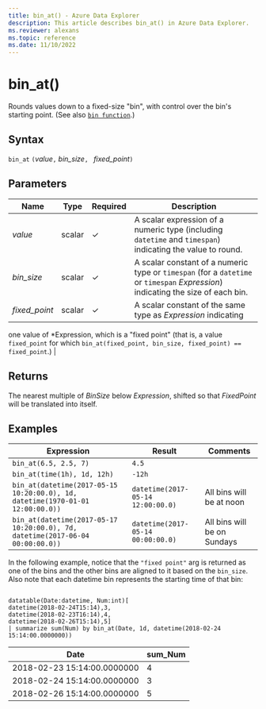 ```yaml
---
title: bin_at() - Azure Data Explorer
description: This article describes bin_at() in Azure Data Explorer.
ms.reviewer: alexans
ms.topic: reference
ms.date: 11/10/2022
---
```

# bin_at()

Rounds values down to a fixed-size "bin", with control over the bin's starting point.
(See also [`bin function`](./binfunction.md).)

## Syntax

`bin_at` `(`*value*`,` *bin_size*`, ` *fixed_point*`)`

## Parameters

| Name | Type | Required | Description |
|--|--|--|--|
| *value* | scalar | &check; | A scalar expression of a numeric type (including `datetime` and `timespan`) indicating the value to round. |
| *bin_size* | scalar | &check; | A scalar constant of a numeric type or `timespan` (for a `datetime` or `timespan` *Expression*) indicating the size of each bin. |
| *fixed_point* | scalar | &check; | A scalar constant of the same type as *Expression* indicating
  one value of *Expression, which is a "fixed point" (that is, a value `fixed_point`
  for which `bin_at(fixed_point, bin_size, fixed_point) == fixed_point`.) |

## Returns

The nearest multiple of *BinSize* below *Expression*, shifted so that *FixedPoint*
will be translated into itself.

## Examples

|Expression                                                                    |Result                           |Comments                   |
|------------------------------------------------------------------------------|---------------------------------|---------------------------|
|`bin_at(6.5, 2.5, 7)`                                                         |`4.5`                            ||
|`bin_at(time(1h), 1d, 12h)`                                                   |`-12h`                           ||
|`bin_at(datetime(2017-05-15 10:20:00.0), 1d, datetime(1970-01-01 12:00:00.0))`|`datetime(2017-05-14 12:00:00.0)`|All bins will be at noon   |
|`bin_at(datetime(2017-05-17 10:20:00.0), 7d, datetime(2017-06-04 00:00:00.0))`|`datetime(2017-05-14 00:00:00.0)`|All bins will be on Sundays|

In the following example, notice that the `"fixed point"` arg is returned as one of the bins and the other bins are aligned to it based on the `bin_size`. Also note that each datetime bin represents the starting time of that bin:

<!-- csl: https://help.kusto.windows.net/Samples -->
```kusto

datatable(Date:datetime, Num:int)[
datetime(2018-02-24T15:14),3,
datetime(2018-02-23T16:14),4,
datetime(2018-02-26T15:14),5]
| summarize sum(Num) by bin_at(Date, 1d, datetime(2018-02-24 15:14:00.0000000)) 
```

|Date|sum_Num|
|---|---|
|2018-02-23 15:14:00.0000000|4|
|2018-02-24 15:14:00.0000000|3|
|2018-02-26 15:14:00.0000000|5|

